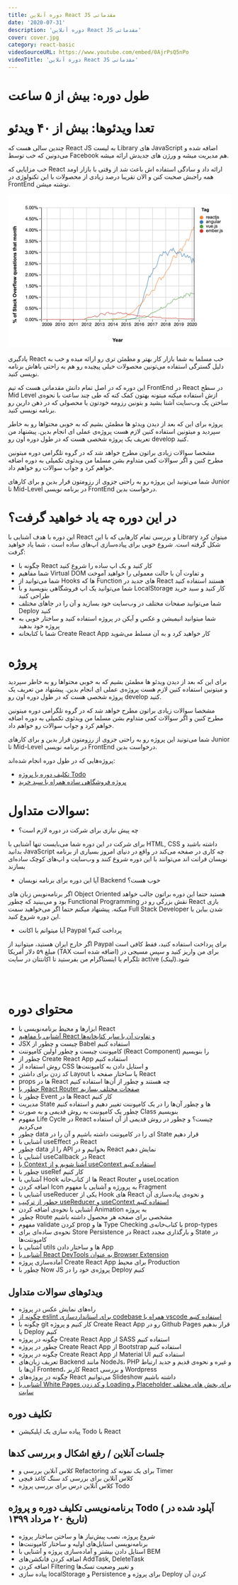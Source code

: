 ```yaml
---
title: دوره آنلاین React JS مقدماتی
date: '2020-07-31'
description: 'دوره آنلاین React JS مقدماتی'
cover: cover.jpg
category: react-basic
videoSourceURL: https://www.youtube.com/embed/0AjrPsQ5nPo
videoTitle: 'دوره آنلاین React JS مقدماتی'
---
```


# طول دوره: بیش از ۵ ساعت

# تعدا ویدئو‌ها: بیش از ۴۰ ویدئو

چندین سالی هست که React JS به لیست Library های JavaScript اضافه شده و می‌دونین که خب توسط Facebook هم مدیریت میشه و ورژن های جدیدش ارائه میشه.

خب مزایایی که React ارائه داد و سادگی استفاده اش باعث شد از وقتی با بازار اومد همه راجبش صحبت کنن و الان تقریبا درصد زیادی از محصولات با این تکنولوژی در FrontEnd نوشته میشن.

![alt text](stats.png 'درصد استفاده از React در دنیای امروز')

یادگیری React خب مسلما به شما بازار کار بهتر و مطمئن تری رو ارائه میده و خب به دلیل گسترگی استفاده می‌تونین محصولات خیلی پیچیده رو هم به راحتی باهاش برنامه نویسی کنید.

این دوره که در اصل تمام دانش مقدماتی هست که تیم FrontEnd در React در سطح Mid Level ازش استفاده میکنه میتونه بهتون کمک کنه که طی چند ساعت با نحوه‌ی ساختن یک ‌وب‌سایت آشنا بشید و بتونین رزومه خودتون یا محصولی که در ذهن دارین رو برنامه نویسی کنید.

پروژه
برای این که بعد از دیدن ویدئو ها مطمئن بشیم که به خوبی محتواها رو به خاطر سپردید و میتونین استفاده کنین لازم هست پروژه‌ی عملی ای انجام بدین. پیشنهاد من تعریف یک پروژه شخصی هست که در طول دوره اون رو develop کنید.

مشخصا سوالات زیادی براتون مطرح خواهد شد که در گروه تلگرامی دوره میتونین مطرح کنین و اگر سوالات کمی متداوم بشن مسلما من ویدئوی تکمیلی به دوره اضافه خواهم کرد و جواب سوالات رو خواهم داد.

شما می‌تونید این پروژه رو به راحتی جزوی از رزومتون قرار بدین و برای کارهای Junior تا Mid-Level در برنامه نویسی FrontEnd درخواست بدین.

# در این دوره چه یاد خواهید گرفت؟

این دوره با هدف آشنایی با React و بررسی تمام کارهایی که با این Library میتوان کرد شکل گرفته است. شروع خوبی برای پیاده‌سازی اپ‌های ساده است
، شما یاد خواهید گرفت:

- چگونه با React کار کنید و یک اپ ساده را شروع کنید
- شما مفاهیم Virtual DOM و تفاوت آن با حالت معمولی را خواهید آموخت
- شما می‌توانید از Hooks ها که Function های جدید در React هستند استفاده کنید
- شما می‌توانید یک اپ فروشگاهی بنویسید و با LocalStorage کار کنید و سبد خرید طراحی کنید
- شما می‌توانید صفحات مختلف در وب‌سایت خود بسازید و آن را در جاهای مختلف Deploy کنید
- شما میتوانید انیمیشن و عکس و آیکن در پروژه استفاده کنید و ساختار خوبی به پروژه خود بدهید
- شما با کتابخانه Create React App کار خواهید کرد و به آن مسلط می‌شوید

# پروژه

برای این که بعد از دیدن ویدئو ها مطمئن بشیم که به خوبی محتواها رو به خاطر سپردید و میتونین استفاده کنین لازم هست پروژه‌ی عملی ای انجام بدین. پیشنهاد من تعریف یک پروژه شخصی هست که در طول دوره اون رو develop کنید.

مشخصا سوالات زیادی براتون مطرح خواهد شد که در گروه تلگرامی دوره میتونین مطرح کنین و اگر سوالات کمی متداوم بشن مسلما من ویدئوی تکمیلی به دوره اضافه خواهم کرد و جواب سوالات رو خواهم داد.

شما می‌تونید این پروژه رو به راحتی جزوی از رزومتون قرار بدین و برای کارهای Junior تا Mid-Level در برنامه نویسی FrontEnd درخواست بدین.

پروژه‌هایی که در طول دوره انجام شده‌اند:

- [تکلیف دوره یا پروژه Todo](https://todo-app-5hwjlgaxy.vercel.app/ 'تکلیف دوره یا پروژه Todo')
- [پروژه فروشگاهی ساده همراه با سبد خرید](https://react-for-beginners.now.sh 'پروژه فروشگاهی ساده همراه با سبد خرید')

# سوالات متداول:

- چه پیش‌ نیازی برای شرکت در دوره لازم است؟

برای شرکت در این دوره شما می‌بایست تنها آشنایی با HTML, CSS داشته باشید و بدانید JavaScript چه کاری در صفحه می‌کند
در واقع در دنیای امروز بسیاری از برنامه نویسان فرانت اند می‌توانند با این دوره شروع کنند و وب‌سایت و اپ‌های کوچک ساده‌ای بسازند

- آیا این دوره برای برنامه نویسان Backend خوب هست؟

اگر برنامه‌نویس زبان های Object Oriented هستید حتما این دوره براتون جالب خواهد بود و می‌بینید که چطور Functional Programming نقش بزرگی رو در React بازی میکنه. پیشنهاد میکنم حتما اگر می‌خواهید سمت Full Stack Developer شدن بیاین با این دوره شروع کنید.

- آیا میتوانم با اکانت Paypal پرداخت کنم؟

اگر خارج ایران هستید، میتوانید از Paypal برای پرداخت استفاده کنید، فقط کافی است مبلغ ۵۹ دلار آمریکا (TAX اضافه شده است) برای من واریز کنید و سپس مسیجی در تلگرام یا اینستاگرام من بفرستید تا اکانتتان در سایت active شود.(لینک)

<br />
<br />

# محتوای دوره

- ابزار‌ها و محیط برنامه‌نویسی با React
- [آشنایی با مفاهیم React و تفاوت آن با سایر کتابخانه‌ها](/react-basic-concepts)
- JSX چیست و چطور از Babel استفاده کنیم
- کامپوننت چیست و چطور اولین کامپوننت (React Component) را بنویسیم
- چطور از Create React App استفاده کنیم
- روش استفاده از CSS و استایل دادن به کامپوننت‌ها
- کد زدن برای داشتن Layout یا ساختار صفحه با React
- props ها در React چه هستند و چطور از آن‌ها استفاده کنیم
- [چطور با React Router صفحات مختلف بسازیم](/react-basic-how-to-work-with-react-router)
- چطور با Event ها در React کار کنیم
- مدیریت State ها و چطور آن‌ها را در یک کامپوننت تغییر دهیم و استفاده کنیم
- چطور یک کامپوننت به روش قدیمی و به صورت Class بنویسیم
- مفهوم Life Cycle در React چیست؟‌ و چطور در روش قدیمی از آن استفاده می‌کردیم
- چطور data ای را در کامپوننت داشته باشیم و آن را در State قرار دهیم
- آشنایی با useEffect در React
- چطور data را از API بخوانیم و در React نمایش دهیم
- آشنایی با useCallback در React
- [با Context آشنا شویم و از useContext استفاده کنیم](/react-how-to-use-use-context)
- چطور با useRef کار کنیم
- آشنایی با Hook ها از کتاب‌خانه React Router و useLocation
- اضافه کردن Icon به پرورژه و آشنایی با مفهوم Fragment
- آشنایی با useReducer یکی از Hook های React و نحوه‌ی پیاده‌سازی آن
- [چطور از ترکیب useReducer و useContext استفاده کنیم](/react-how-to-use-use-router-use-context)
- آشنایی با نحوه‌ی اضافه کردن Animation به پروژه
- چطور Route مشخصی برای صفحه هر محصول داشته باشیم
- مفهوم validate کردن prop ها و Type Checking با کتاب‌خانه‌ی prop-types
- نحوه‌ی ساده‌ای برای Store Persistence در React و بارگذاری مجدد State در کامپونتت‌ها
- آشنایی با utils ها و ساختار دادن App
- [آشنایی با React DevTools به عنوان Browser Extension](/react-how-to-use-devtool)
- آماده‌سازی پروژه Create React App برای محیط Production
- چطور با Now JS پروژه‌ی خود را در Deploy کنیم

## ویدئو‌های سوالات متداول

- راه‌های نمایش عکس در پروژه
- [چگونه از eslint برای استانداردسازی codebase همراه با vscode استفاده کنیم](/react-basic-how-to-use-eslint-vscode)
- چگونه با git کار کنیم و پروژه Create React App رو در Github Pages قرار بدهیم یا Deploy کنیم
- چگونه در پروژه Create React App از SASS استفاده کنیم
- چطور در پروژه Create React App از Bootstrap استفاده کنیم
- چگونه در پروژه Create React App از Material UI استفاده کنیم
- تعریف زبان‌های Backend مانند NodeJs، PHP و غیره و نحوه‌ی قدیم و جدید ارتباط آن‌ها با Frontend، کاربر React و بررسی Wordpress
- چگونه در پروژه‌های React می‌توانیم Slideshow داشته باشیم
- [آشنایی با White Pages و کد زدن Loading و Placeholder برای بخش های مختلف سایت](/react-loading-state-and-coding-placeholder)

## تکلیف دوره

- پیاده ‌سازی یک اپلیکیشن Todo با React

## جلسات آنلاین / رفع اشکال و بررسی کد‌ها

- کلاس آنلاین بررسی و Refactoring برای یک نمونه کد Timer
- کلاس آنلاین برای بررسی کد سنگ کاغذ قیچی
- کلاس آنلاین درس برای بررسی پروژه Todo

## برنامه‌نویسی تکلیف دوره و پروژه Todo <span class="red">( آپلود شده در تاریخ ۲۰ مرداد ۱۳۹۹)</span>

- شروع پروژه، نصب پیش‌نیاز ها و ساختن ساختار پروژه
- برنامه‌نویسی استایل‌های اولیه و ساختار کامپوننت‌ها
- استایل دادن بیشتر و آماده‌سازی پروژه و آشنایی با BEM
- اضافه کردن فانکشن‌های AddTask, DeleteTask
- اضافه کردن Filtering و تغییر وضعیت تسک‌ها
- پیاده سازی localStorage و Persistence برای پروژه و Deploy کردن آن
